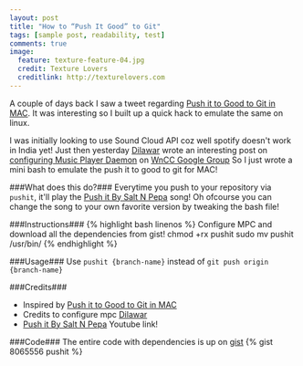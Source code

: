 ```yaml
---
layout: post
title: "How to “Push It Good” to Git"
tags: [sample post, readability, test]
comments: true
image:
  feature: texture-feature-04.jpg
  credit: Texture Lovers
  creditlink: http://texturelovers.com
---
```



A couple of days back I saw a tweet regarding [Push it to Good to Git in MAC][]. It was interesting so I built up a quick hack to emulate the same on linux.

I was initially looking to use Sound Cloud API coz well spotify doesn't work in India yet! Just then yesterday [Dilawar][] wrote an interesting post on [configuring Music Player Daemon][] on [WnCC Google Group][]
So I just wrote a mini bash to emulate the push it to good to git for MAC!

###What does this do?###
Everytime you push to your repository via `pushit`, it'll play the [Push it By Salt N Pepa][] song! Oh ofcourse you can change the song to your own favorite version by tweaking the bash file!

###Instructions###
{% highlight bash linenos %}
	   Configure MPC and download all the dependencies from gist!
		chmod +rx pushit
		sudo mv pushit /usr/bin/
{% endhighlight %}

###Usage###
Use `pushit {branch-name}` instead of `git push origin {branch-name}`

###Credits###
* Inspired by [Push it to Good to Git in MAC][]
* Credits to configure mpc [Dilawar][]
* [Push it By Salt N Pepa][] Youtube link!

###Code###
The entire code with dependencies is up on [gist][]
{% gist 8065556 pushit %}

[Push it to Good to Git in MAC]:http://valeriecoffman.com/git-push-it-good-salt-n-pepa/
[Push it By Salt N Pepa]:http://www.youtube.com/watch?v=vCadcBR95oUhttp://www.youtube.com/watch?v=vCadcBR95oU
[WnCC Google Group]: https://groups.google.com/forum/#!forum/wncc_iitb
[configuring Music Player Daemon]: https://groups.google.com/forum/#!topic/wncc_iitb/UEodzMhLBVE
[Dilawar]:https://plus.google.com/u/0/+DilawarSingh/
[gist]:https://gist.github.com/sushant-hiray/8065556
